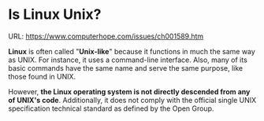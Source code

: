 # Is Linux Unix?

URL: https://www.computerhope.com/issues/ch001589.htm

**Linux** is often called "**Unix-like**" because it functions in much the same way as UNIX. For instance, it uses a command-line interface. Also, many of its basic commands have the same name and serve the same purpose, like those found in UNIX. 

However, **the Linux operating system is not directly descended from any of UNIX's code**. Additionally, it does not comply with the official single UNIX specification technical standard as defined by the Open Group.
